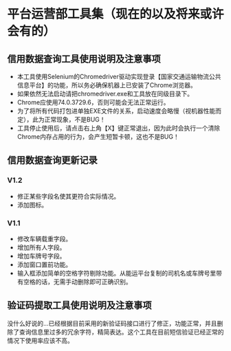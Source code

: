 平台运营部工具集（现在的以及将来或许会有的）
==

## 信用数据查询工具使用说明及注意事项

* 本工具使用Selenium的Chromedriver驱动实现登录【国家交通运输物流公共信息平台】的功能，所以务必确保机器上已安装了Chrome浏览器。
* 如果依然无法启动请把chromedriver.exe和工具放在同级目录下。
* Chrome应使用74.0.3729.6，否则可能会无法正常运行。
* 为了将所有代码打包进单独EXE文件的关系，启动速度会略慢（视机器性能而定），此为正常现象，不是BUG！
* 工具停止使用后，请点击右上角【X】键正常退出，因为此时会执行一个清除Chrome内存占用的行为，会产生短暂卡顿，这也不是BUG！

## 信用数据查询更新记录

### V1.2
* 修正某些字段名使其更符合实际情况。
* 添加图标。

### V1.1
* 修改车辆载重字段。
* 增加所有人字段。
* 增加车牌号字段。
* 添加窗口置前功能。
* 输入框添加简单的空格字符剔除功能。从能运平台复制的司机名或车牌号里带有空格的话，无需手动删除即可正确识别。


## 验证码提取工具使用说明及注意事项
没什么好说的...已经根据目前采用的新验证码接口进行了修正，功能正常，并且删除了查询信息里过多的冗余字符，精简表达。这个工具在目前短信验证已经正常的情况下使用率应该不高。

